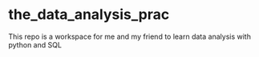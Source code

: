 # the_data_analysis_prac
This repo is a workspace for me and my friend to learn data analysis with python and SQL


